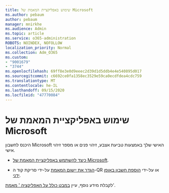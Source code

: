 ```yaml
---
title: שימוש באפליקציית המאמת של Microsoft
ms.author: pebaum
author: pebaum
manager: mnirkhe
ms.audience: Admin
ms.topic: article
ms.service: o365-administration
ROBOTS: NOINDEX, NOFOLLOW
localization_priority: Normal
ms.collection: Adm_O365
ms.custom:
- "9001679"
- "3744"
ms.openlocfilehash: 69ff8e3e0d9eeec2d39d1d5ddb4e4e540895d017
ms.sourcegitcommit: c6692ce0fa1358ec3529e59ca0ecdfdea4cdc759
ms.translationtype: MT
ms.contentlocale: he-IL
ms.lasthandoff: 09/15/2020
ms.locfileid: "47770084"
---
```

# <a name="using-the-microsoft-authenticator-app"></a>שימוש באפליקציית המאמת של Microsoft

היכנס לחשבון Microsoft האישי שלך באמצעות טביעת אצבע, זיהוי פנים או מספר זיהוי אישי.

- [כיצד להשתמש באפליקציית המאמת של Microsoft](https://support.microsoft.com/help/4026727/microsoft-account-how-to-use-the-microsoft-authenticator-app). 

- [הגדר את יישום המאמת](https://docs.microsoft.com/azure/active-directory/user-help/security-info-setup-auth-app) על-ידי סריקת קוד ה-QR או על-ידי [הוספת חשבון באופן ידני](https://docs.microsoft.com/azure/active-directory/user-help/user-help-auth-app-add-account-manual).  

לקבלת מידע נוסף, עיין [במבט כולל על האפליקציה ' מאמת](https://docs.microsoft.com/azure/active-directory/user-help/user-help-auth-app-overview)'.
